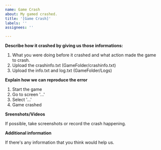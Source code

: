 ```yaml
---
name: Game Crash
about: My gamed crashed.
title: '[Game Crash]'
labels: ''
assignees: ''

---
```


**Describe how it crashed by giving us those informations:**

1. What you were doing before it crashed and what action made the game to crash.
2. Upload the crashinfo.txt (GameFolder/crashinfo.txt)
3. Upload the info.txt and log.txt (GameFolder/Logs)

**Explain how we can reproduce the error**

1. Start the game
2. Go to screen '...'
3. Select '...'
4. Game crashed

**Sreenshots/Videos**

If possible, take screenshots or record the crash happening.

**Additional information**

If there's any information that you think would help us.
